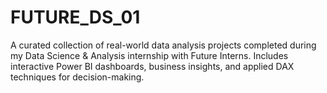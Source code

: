 # FUTURE_DS_01
A curated collection of real-world data analysis projects completed during my Data Science &amp; Analysis internship with Future Interns. Includes interactive Power BI dashboards, business insights, and applied DAX techniques for decision-making.
